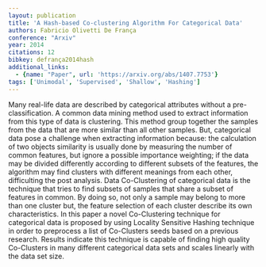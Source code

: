 ```yaml
---
layout: publication
title: 'A Hash-based Co-clustering Algorithm For Categorical Data'
authors: Fabricio Olivetti De França
conference: "Arxiv"
year: 2014
citations: 12
bibkey: defrança2014hash
additional_links:
  - {name: "Paper", url: 'https://arxiv.org/abs/1407.7753'}
tags: ['Unimodal', 'Supervised', 'Shallow', 'Hashing']
---
```

Many real-life data are described by categorical attributes without a
pre-classification. A common data mining method used to extract information
from this type of data is clustering. This method group together the samples
from the data that are more similar than all other samples. But, categorical
data pose a challenge when extracting information because: the calculation of
two objects similarity is usually done by measuring the number of common
features, but ignore a possible importance weighting; if the data may be
divided differently according to different subsets of the features, the
algorithm may find clusters with different meanings from each other,
difficulting the post analysis. Data Co-Clustering of categorical data is the
technique that tries to find subsets of samples that share a subset of features
in common. By doing so, not only a sample may belong to more than one cluster
but, the feature selection of each cluster describe its own characteristics. In
this paper a novel Co-Clustering technique for categorical data is proposed by
using Locality Sensitive Hashing technique in order to preprocess a list of
Co-Clusters seeds based on a previous research. Results indicate this technique
is capable of finding high quality Co-Clusters in many different categorical
data sets and scales linearly with the data set size.
